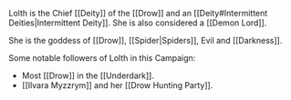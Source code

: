 Lolth is the Chief [[Deity]] of the [[Drow]] and an [[Deity#Intermittent Deities|Intermittent Deity]]. She is also considered a [[Demon Lord]].

She is the goddess of [[Drow]], [[Spider|Spiders]], Evil and [[Darkness]].

Some notable followers of Lolth in this Campaign:
* Most [[Drow]] in the [[Underdark]].
* [[Ilvara Myzzrym]] and her [[Drow Hunting Party]].